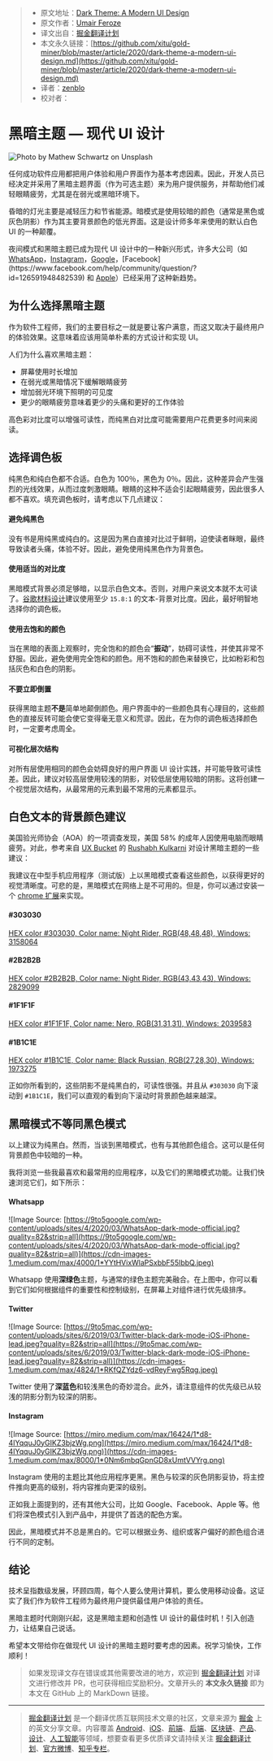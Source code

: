 > * 原文地址：[Dark Theme: A Modern UI Design](https://levelup.gitconnected.com/dark-theme-a-modern-ui-design-dec879313194)
> * 原文作者：[Umair Feroze](https://medium.com/@umayir10)
> * 译文出自：[掘金翻译计划](https://github.com/xitu/gold-miner)
> * 本文永久链接：[https://github.com/xitu/gold-miner/blob/master/article/2020/dark-theme-a-modern-ui-design.md](https://github.com/xitu/gold-miner/blob/master/article/2020/dark-theme-a-modern-ui-design.md)
> * 译者：[zenblo](https://github.com/zenblo)
> * 校对者：

# 黑暗主题 — 现代 UI 设计

![Photo by [Mathew Schwartz](https://unsplash.com/@cadop?utm_source=medium&utm_medium=referral) on [Unsplash](https://unsplash.com?utm_source=medium&utm_medium=referral)](https://cdn-images-1.medium.com/max/6500/0*-6vxFqCRAb7BkbAE)

任何成功软件应用都把用户体验和用户界面作为基本考虑因素。因此，开发人员已经决定并采用了黑暗主题界面（作为可选主题）来为用户提供服务，并帮助他们减轻眼睛疲劳，尤其是在弱光或黑暗环境下。

昏暗的灯光主要是减轻压力和节省能源。暗模式是使用较暗的颜色（通常是黑色或灰色阴影）作为其主要背景颜色的低光界面。这是设计师多年来使用的默认白色 UI 的一种颠覆。

夜间模式和黑暗主题已成为现代 UI 设计中的一种新兴形式，许多大公司（如 [WhatsApp](https://faq.whatsapp.com/iphone/account-and-profile/how-to-use-dark-mode/?lang=fb)，[Instagram](https://www.facebook.com/help/instagram/897760233943762?helpref=search&sr=1&query=dark%20mode&search_session_id=b3d02d9c67450e4b3c3ade2ee6125d3a)，[Google](https://support.google.com/chrome/answer/9275525?co=GENIE.Platform%3DAndroid&hl=en#:~:text=Turn%20on%20Dark%20theme,Dark%20theme%20in%20device%20settings.)，[Facebook](https://www.facebook.com/help/community/question/?id=126591948482539) 和 [Apple](https://developer.apple.com/design/human-interface-guidelines/ios/visual-design/dark-mode)）已经采用了这种新趋势。

## 为什么选择黑暗主题

作为软件工程师，我们的主要目标之一就是要让客户满意，而这又取决于最终用户的体验效果。这意味着应该用简单朴素的方式设计和实现 UI。

人们为什么喜欢黑暗主题：

* 屏幕使用时长增加
* 在弱光或黑暗情况下缓解眼睛疲劳
* 增加弱光环境下照明的可见度
* 更少的眼睛疲劳意味着更少的头痛和更好的工作体验

高色彩对比度可以增强可读性，而纯黑白对比度可能需要用户花费更多时间来阅读。

## 选择调色板

纯黑色和纯白色都不合适。白色为 100％，黑色为 0％。因此，这种差异会产生强烈的光线效果，从而过度刺激眼睛。眼睛的这种不适会引起眼睛疲劳，因此很多人都不喜欢。填充调色板时，请考虑以下几点建议：

#### 避免纯黑色

没有书是用纯黑或纯白的。这是因为黑白直接对比过于鲜明，迫使读者眯眼，最终导致读者头痛，体验不好。因此，避免使用纯黑色作为背景色。

#### 使用适当的对比度

黑暗模式背景必须足够暗，以显示白色文本。否则，对用户来说文本就不太可读了。[谷歌材料设计](https://material.io/design/color/dark-theme.html)建议使用至少 `15.8:1` 的文本-背景对比度。因此，最好明智地选择你的调色板。

#### 使用去饱和的颜色

当在黑暗的表面上观察时，完全饱和的颜色会“**振动**”，妨碍可读性，并使其非常不舒服。因此，避免使用完全饱和的颜色。用不饱和的颜色来替换它，比如粉彩和包括灰色和白色的阴影。

#### 不要立即倒置

获得黑暗主题**不是**简单地颠倒颜色。用户界面中的一些颜色具有心理目的，这些颜色的直接反转可能会使它变得毫无意义和荒谬。因此，在为你的调色板选择颜色时，一定要考虑周全。

#### 可视化层次结构

对所有层使用相同的颜色会妨碍良好的用户界面 UI 设计实践，并可能导致可读性差。因此，建议对较高层使用较浅的阴影，对较低层使用较暗的阴影。这将创建一个视觉层次结构，从最常用的元素到最不常用的元素都显示。

## 白色文本的背景颜色建议

美国验光师协会（AOA）的一项调查发现，美国 58% 的成年人因使用电脑而眼睛疲劳。对此，参考来自 [UX Bucket](https://uxbucket.com/author/rushabh-kulkarni/) 的 [Rushabh Kulkarni](https://www.instagram.com/rushabhuix/?hl=en) 对设计黑暗主题的一些建议：

我建议在中型手机应用程序（测试版）上以黑暗模式查看这些颜色，以获得更好的视觉清晰度。可悲的是，黑暗模式在网络上是不可用的。但是，你可以通过安装一个 [chrome 扩展](https://chrome.google.com/webstore/detail/medium-dark-mode/kofkfocgjmlajkbkecljhbalihcpliih?hl=en)来实现。

#### \#303030

[HEX color #303030, Color name: Night Rider, RGB(48,48,48), Windows: 3158064](https://www.htmlcsscolor.com/hex/303030)

#### \#2B2B2B

[HEX color #2B2B2B, Color name: Night Rider, RGB(43,43,43), Windows: 2829099](https://www.htmlcsscolor.com/hex/2B2B2B)

#### \#1F1F1F

[HEX color #1F1F1F, Color name: Nero, RGB(31,31,31), Windows: 2039583](https://www.htmlcsscolor.com/hex/1F1F1F)

#### \#1B1C1E

[HEX color #1B1C1E, Color name: Black Russian, RGB(27,28,30), Windows: 1973275](https://www.htmlcsscolor.com/hex/1B1C1E)

正如你所看到的，这些阴影不是纯黑白的，可读性很强。并且从 `#303030` 向下滚动到 `#1B1C1E`，我们可以直观的看到向下滚动时背景颜色越来越深。

## 黑暗模式不等同黑色模式

以上建议为纯黑白。然而，当谈到黑暗模式，也有与其他颜色组合。这可以是任何背景颜色中较暗的一种。

我将浏览一些我最喜欢和最常用的应用程序，以及它们的黑暗模式功能。让我们快速浏览它们，如下所示：

#### Whatsapp

![Image Source: [https://9to5google.com/wp-content/uploads/sites/4/2020/03/WhatsApp-dark-mode-official.jpg?quality=82&strip=all](https://9to5google.com/wp-content/uploads/sites/4/2020/03/WhatsApp-dark-mode-official.jpg?quality=82&strip=all)](https://cdn-images-1.medium.com/max/4000/1*YYtHVixWlaPSxbbF55IbbQ.jpeg)

Whatsapp 使用**深绿色**主题，与通常的绿色主题完美融合。在上图中，你可以看到它们如何根据组件的重要性和控制级别，在屏幕上对组件进行优先级排序。

#### Twitter

![Image Source: [https://9to5mac.com/wp-content/uploads/sites/6/2019/03/Twitter-black-dark-mode-iOS-iPhone-lead.jpeg?quality=82&strip=all](https://9to5mac.com/wp-content/uploads/sites/6/2019/03/Twitter-black-dark-mode-iOS-iPhone-lead.jpeg?quality=82&strip=all)](https://cdn-images-1.medium.com/max/4824/1*RKfQZYdz6-vdReyFwg5Rqg.jpeg)

Twitter 使用了**深蓝色**和较浅黑色的奇妙混合。此外，请注意组件的优先级已从较浅的阴影分割为较深的阴影。

#### Instagram

![Image Source: [https://miro.medium.com/max/16424/1*d8-4IYqquJ0yGIKZ3bjzWg.png](https://miro.medium.com/max/16424/1*d8-4IYqquJ0yGIKZ3bjzWg.png)](https://cdn-images-1.medium.com/max/8000/1*0Nm6mbqGpnGD8xUmtVVYrg.png)

Instagram 使用的主题比其他应用程序更黑。黑色与较深的灰色阴影妥协，将主控件推向更高的级别，将内容推向更深的级别。

正如我上面提到的，还有其他大公司，比如 Google、Facebook、Apple 等。他们将深色模式引入到产品中，并提供了首选的配色方案。

因此，黑暗模式并不总是黑白的。它可以根据业务、组织或客户偏好的颜色组合进行不同的定制。

## 结论

技术呈指数级发展，环顾四周，每个人要么使用计算机，要么使用移动设备。这证实了我们作为软件工程师为最终用户提供最佳用户体验的责任。

黑暗主题时代刚刚兴起，这是黑暗主题和创造性 UI 设计的最佳时机！引入创造力，让结果自己说话。

希望本文带给你在做现代 UI 设计的黑暗主题时要考虑的因素。祝学习愉快，工作顺利！

> 如果发现译文存在错误或其他需要改进的地方，欢迎到 [掘金翻译计划](https://github.com/xitu/gold-miner) 对译文进行修改并 PR，也可获得相应奖励积分。文章开头的 **本文永久链接** 即为本文在 GitHub 上的 MarkDown 链接。

---

> [掘金翻译计划](https://github.com/xitu/gold-miner) 是一个翻译优质互联网技术文章的社区，文章来源为 [掘金](https://juejin.im) 上的英文分享文章。内容覆盖 [Android](https://github.com/xitu/gold-miner#android)、[iOS](https://github.com/xitu/gold-miner#ios)、[前端](https://github.com/xitu/gold-miner#前端)、[后端](https://github.com/xitu/gold-miner#后端)、[区块链](https://github.com/xitu/gold-miner#区块链)、[产品](https://github.com/xitu/gold-miner#产品)、[设计](https://github.com/xitu/gold-miner#设计)、[人工智能](https://github.com/xitu/gold-miner#人工智能)等领域，想要查看更多优质译文请持续关注 [掘金翻译计划](https://github.com/xitu/gold-miner)、[官方微博](http://weibo.com/juejinfanyi)、[知乎专栏](https://zhuanlan.zhihu.com/juejinfanyi)。
